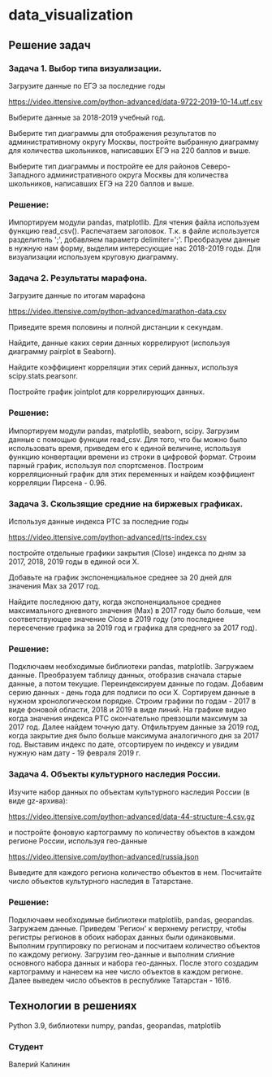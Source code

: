 # data_visualization


## Решение задач
### Задача 1. Выбор типа визуализации.

Загрузите данные по ЕГЭ за последние годы

https://video.ittensive.com/python-advanced/data-9722-2019-10-14.utf.csv

Выберите данные за 2018-2019 учебный год.

Выберите тип диаграммы для отображения результатов по административному 
округу Москвы, постройте выбранную диаграмму для количества школьников, 
написавших ЕГЭ на 220 баллов и выше.

Выберите тип диаграммы и постройте ее для районов Северо-Западного 
административного округа Москвы для количества школьников, написавших 
ЕГЭ на 220 баллов и выше.

### Решение:

Импортируем модули pandas, matplotlib. Для чтения файла используем функцию
read_csv(). Распечатаем заголовок. Т.к. в файле используется разделитель ';',
добавляем параметр delimiter=';'. Преобразуем данные в нужную нам форму,
выделим интересующие нас 2018-2019 годы. Для визуализации используем 
круговую диаграмму.

### Задача 2. Результаты марафона.

Загрузите данные по итогам марафона

https://video.ittensive.com/python-advanced/marathon-data.csv

Приведите время половины и полной дистанции к секундам.

Найдите, данные каких серии данных коррелируют (используя диаграмму 
pairplot в Seaborn).

Найдите коэффициент корреляции этих серий данных, используя 
scipy.stats.pearsonr.

Постройте график jointplot для коррелирующих данных.

### Решение:

Импортируем модули pandas, matplotlib, seaborn, scipy. Загрузим данные с 
помощью функции read_csv. Для того, что бы можно было использовать время,
приведем его к единой величине, используя функцию конвертации времени из 
строки в цифровой формат. Строим парный график, используя пол спортсменов.
Построим корреляционный график для этих переменных и найдем коэффициент
корреляции Пирсена - 0.96.

### Задача 3. Скользящие средние на биржевых графиках.

Используя данные индекса РТС за последние годы

https://video.ittensive.com/python-advanced/rts-index.csv

постройте отдельные графики закрытия (Close) индекса по дням за 2017, 2018,
2019 годы в единой оси X.

Добавьте на график экспоненциальное среднее за 20 дней для значения Max 
за 2017 год.

Найдите последнюю дату, когда экспоненциальное среднее максимального 
дневного значения (Max) в 2017 году было больше, чем соответствующее 
значение Close в 2019 году (это последнее пересечение графика за 2019 
год и графика для среднего за 2017 год).

### Решение:

Подключаем необходимые библиотеки pandas, matplotlib. Загружаем данные.
Преобразуем таблицу данных, отобразив сначала старые данные, а потом
текущие. Переиндексируем данные по годам. Добавим серию данных - день года
для подписи по оси X. Сортируем данные в нужном хронологическом порядке.
Строим графики по годам - 2017 в виде фоновой области, 2018 и 2019 в виде
линий. На графике видно когда значения индекса РТС окончательно превзошли
максимум за 2017 год. Далее найдем точную дату. Отфильтруем данные за 2019
год, когда закрытие дня было больше максимума аналогичного дня за 2017 год.
Выставим индекс по дате, отсортируем по индексу и увидим нужную нам дату - 
19 февраля 2019 г.

### Задача 4. Объекты культурного наследия России.

Изучите набор данных по объектам культурного наследия России 
(в виде gz-архива):

https://video.ittensive.com/python-advanced/data-44-structure-4.csv.gz

и постройте фоновую картограмму по количеству объектов в каждом регионе 
России, используя гео-данные

https://video.ittensive.com/python-advanced/russia.json

Выведите для каждого региона количество объектов в нем.
Посчитайте число объектов культурного наследия в Татарстане.

### Решение:

Подключаем необходимые библиотеки matplotlib, pandas, geopandas. Загружаем
данные. Приведем 'Регион' к верхнему регистру, чтобы регистры регионов в
обоих наборах данных были одинаковыми. Выполним группировку по регионам и
посчитаем количество объектов по каждому региону. Загрузим гео-данные и
выполним слияние основного набора данных и набора гео-данных. После этого
создадим картограмму и нанесем на нее число объектов в каждом регионе.
Далее выведем число объектов в республике Татарстан - 1616.

## Технологии в решениях
Python 3.9,
библиотеки numpy, pandas, geopandas, matplotlib


### Студент
Валерий Калинин